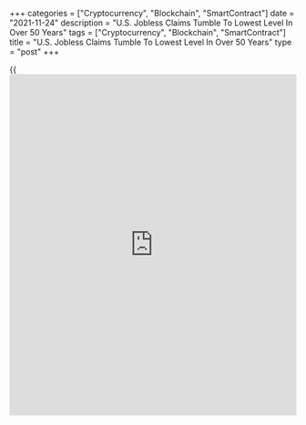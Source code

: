 +++
categories = ["Cryptocurrency", "Blockchain", "SmartContract"]
date = "2021-11-24"
description = "U.S. Jobless Claims Tumble To Lowest Level In Over 50 Years"
tags = ["Cryptocurrency", "Blockchain", "SmartContract"]
title = "U.S. Jobless Claims Tumble To Lowest Level In Over 50 Years"
type = "post"
+++

{{<iframe id="large-banner" src="https://www.bounty.group/#slide=12.0" width="100%" height="600" scrolling="no" style="border: 0px solid rgb(216, 221, 230); border-radius: 3px;">}}

A report released by the Labor Department on Wednesday showed first-time
claims for U.S. unemployment benefits slid to their lowest level in over
fifty years in the week ended November 20th.

The Labor Department said initial jobless claims tumbled to 199,000, a
decrease of 71,000 from the previous week's revised level of 270,000.

Economists had expected jobless claims to edge down to 260,000 from the
268,000 originally reported for the previous week.

With the much bigger than expected decrease, jobless claims fell to
their lowest level since hitting 197,000 in November of 1969.

However, Michael Pearce, Senior U.S. Economist at Capital Economics,
said the drop in jobless claims appears to be due to the later timing of
Thanksgiving this year throwing off the seasonal adjustment, noting
claims rose by 18,000 to 259,000 in non-seasonally adjusted [terms](https://www.fintechee.com/terms/).

The report showed the less volatile four-week moving average dipped by
21,000 to 252,250, once again hitting its lowest level since the week
ended March 14, 2020.

Continuing claims, a reading on the number of people receiving ongoing
unemployment assistance, also fell by 60,000 to a pandemic-era low of
2.049 million in the week ended November 13th.

The four-week moving average of continuing claims also slid to
2,117,000, a decrease of 47,500 from the previous week's revised average
2,164,500, hitting the lowest level since March of 2020.

Next Friday, the Labor Department is scheduled to release its more
closely watched report on employment in the month of November.

For comments and feedback [contact](https://www.playgroundfx.com/contact/): editorial@rtt[news](https://www.letsplayfx.com/blog/forex-news-website/).com

[Economic News][1]

 **What parts of the world are seeing the best (and worst) economic
performances lately? Click[here][2] to check out our [Econ Scorecard][2]
and find out! See up-to-the-moment [ranking](https://www.playgroundfx.com/blog/crypto-exchange-ranking/)s for the best and worst
performers in [GDP][3], [unemployment rate][4], [inflation][5] and much
more.**

   1. www.rtt[news](https://www.letsplayfx.com/blog/forex-news-website/).com/Content/EconomicNews.aspx
   2. www.rtt[news](https://www.letsplayfx.com/blog/forex-news-website/).com/economic-scorecard/world-rank/retail-sales/highest-performance.aspx
   3. www.rtt[news](https://www.letsplayfx.com/blog/forex-news-website/).com/economic-scorecard/world-rank/GDP/highest-performance.aspx
   4. www.rtt[news](https://www.letsplayfx.com/blog/forex-news-website/).com/economic-scorecard/world-rank/unemployment-rate/lowest-performance.aspx
   5. www.rtt[news](https://www.letsplayfx.com/blog/forex-news-website/).com/economic-scorecard/world-rank/CPI/highest-performance.aspx